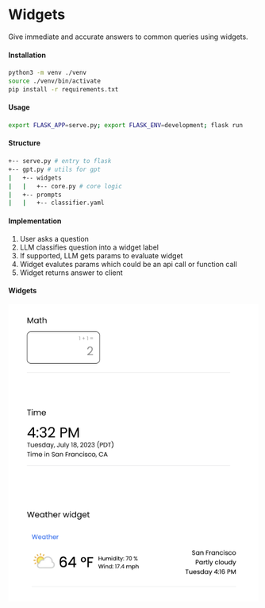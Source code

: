 # Widgets

Give immediate and accurate answers to common queries using widgets.

#### Installation

```bash
python3 -m venv ./venv
source ./venv/bin/activate
pip install -r requirements.txt
```

#### Usage

```bash
export FLASK_APP=serve.py; export FLASK_ENV=development; flask run
```

#### Structure 
```bash
+-- serve.py # entry to flask 
+-- gpt.py # utils for gpt
|   +-- widgets 
|   |   +-- core.py # core logic 
|   +-- prompts 
|   |   +-- classifier.yaml 
```

#### Implementation 

1. User asks a question
2. LLM classifies question into a widget label 
3. If supported, LLM gets params to evaluate widget
4. Widget evalutes params which could be an api call or function call
5. Widget returns answer to client 

#### Widgets
![alt text](./widgets.png)